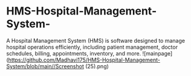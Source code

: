 # HMS-Hospital-Management-System-
A Hospital Management System (HMS) is software designed to manage hospital operations efficiently, including patient management, doctor schedules, billing, appointments, inventory, and more.
![mainpage](https://github.com/Madhavi175/HMS-Hospital-Management-System/blob/main//Screenshot (25).png)
